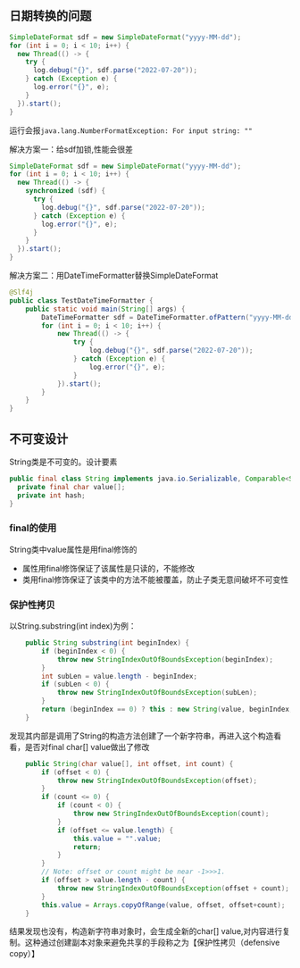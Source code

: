 ## 日期转换的问题

```java
SimpleDateFormat sdf = new SimpleDateFormat("yyyy-MM-dd");
for (int i = 0; i < 10; i++) {
  new Thread(() -> {
    try {
      log.debug("{}", sdf.parse("2022-07-20"));
    } catch (Exception e) {
      log.error("{}", e);
    }
  }).start();
}
```

运行会报`java.lang.NumberFormatException: For input string: ""`

解决方案一：给sdf加锁,性能会很差

```java
SimpleDateFormat sdf = new SimpleDateFormat("yyyy-MM-dd");
for (int i = 0; i < 10; i++) {
  new Thread(() -> {
    synchronized (sdf) {
      try {
        log.debug("{}", sdf.parse("2022-07-20"));
      } catch (Exception e) {
        log.error("{}", e);
      }
    }
  }).start();
}
```

解决方案二：用DateTimeFormatter替换SimpleDateFormat

```java
@Slf4j
public class TestDateTimeFormatter {
    public static void main(String[] args) {
        DateTimeFormatter sdf = DateTimeFormatter.ofPattern("yyyy-MM-dd");
        for (int i = 0; i < 10; i++) {
            new Thread(() -> {
                try {
                    log.debug("{}", sdf.parse("2022-07-20"));
                } catch (Exception e) {
                    log.error("{}", e);
                }
            }).start();
        }
    }
}
```

## 不可变设计

String类是不可变的。设计要素

```java
public final class String implements java.io.Serializable, Comparable<String>, CharSequence {
  private final char value[];
  private int hash;
}
```

### final的使用

String类中value属性是用final修饰的

- 属性用final修饰保证了该属性是只读的，不能修改
- 类用final修饰保证了该类中的方法不能被覆盖，防止子类无意间破坏不可变性

### 保护性拷贝

以String.substring(int index)为例：

```java
    public String substring(int beginIndex) {
        if (beginIndex < 0) {
            throw new StringIndexOutOfBoundsException(beginIndex);
        }
        int subLen = value.length - beginIndex;
        if (subLen < 0) {
            throw new StringIndexOutOfBoundsException(subLen);
        }
        return (beginIndex == 0) ? this : new String(value, beginIndex, subLen);
    }
```

发现其内部是调用了String的构造方法创建了一个新字符串，再进入这个构造看看，是否对final char[] value做出了修改

```java
    public String(char value[], int offset, int count) {
        if (offset < 0) {
            throw new StringIndexOutOfBoundsException(offset);
        }
        if (count <= 0) {
            if (count < 0) {
                throw new StringIndexOutOfBoundsException(count);
            }
            if (offset <= value.length) {
                this.value = "".value;
                return;
            }
        }
        // Note: offset or count might be near -1>>>1.
        if (offset > value.length - count) {
            throw new StringIndexOutOfBoundsException(offset + count);
        }
        this.value = Arrays.copyOfRange(value, offset, offset+count);
    }
```

结果发现也没有，构造新字符串对象时，会生成全新的char[] value,对内容进行复制。这种通过创建副本对象来避免共享的手段称之为【保护性拷贝（defensive copy）】